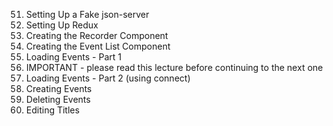 51. Setting Up a Fake json-server
52. Setting Up Redux
53. Creating the Recorder Component
54. Creating the Event List Component
55. Loading Events - Part 1
56. IMPORTANT - please read this lecture before continuing to the next one
57. Loading Events - Part 2 (using connect)
58. Creating Events
59. Deleting Events
60. Editing Titles
